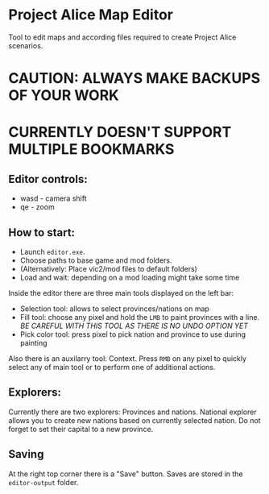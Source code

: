 # Project Alice Map Editor
Tool to edit maps and according files required to create Project Alice scenarios.

# CAUTION: ALWAYS MAKE BACKUPS OF YOUR WORK
# CURRENTLY DOESN'T SUPPORT MULTIPLE BOOKMARKS

## Editor controls:
- wasd - camera shift
- qe - zoom

## How to start:

- Launch `editor.exe`.
- Choose paths to base game and mod folders.
- (Alternatively: Place vic2/mod files to default folders)
- Load and wait: depending on a mod loading might take some time

Inside the editor there are three main tools displayed on the left bar:

- Selection tool: allows to select provinces/nations on map
- Fill tool: choose any pixel and hold the `LMB` to paint provinces with a line. *BE CAREFUL WITH THIS TOOL AS THERE IS NO UNDO OPTION YET*
- Pick color tool: press pixel to pick nation and province to use during painting

Also there is an auxilarry tool: Context. Press `RMB` on any pixel to quickly select any of main tool or to perform one of additional actions.

## Explorers:
Currently there are two explorers: Provinces and nations.
National explorer allows you to create new nations based on currently selected nation. Do not forget to set their capital to a new province.

## Saving
At the right top corner there is a "Save" button. Saves are stored in the `editor-output` folder.